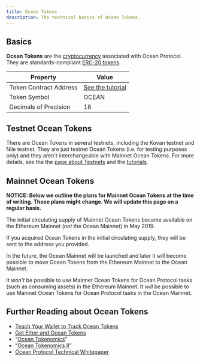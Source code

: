 ```yaml
---
title: Ocean Tokens
description: The technical basics of Ocean Tokens.
---
```


## Basics

**Ocean Tokens** are the [cryptocurrency](https://en.wikipedia.org/wiki/Cryptocurrency) associated with Ocean Protocol. They are standards-compliant [ERC-20 tokens](https://en.wikipedia.org/wiki/ERC-20).

| Property               | Value                                                    |
| ---------------------- | -------------------------------------------------------- |
| Token Contract Address | [See the tutorial](/tutorials/wallets-and-ocean-tokens/) |
| Token Symbol           | OCEAN                                                    |
| Decimals of Precision  | 18                                                       |

## Testnet Ocean Tokens

There are Ocean Tokens in several testnets, including the Kovan testnet and Nile testnet. They are just testnet Ocean Tokens (i.e. for testing purposes only) and they aren't interchangeable with Mainnet Ocean Tokens. For more details, see the the [page about Testnets](/concepts/testnets/) and the [tutorials](/tutorials/introduction/).

## Mainnet Ocean Tokens

**NOTICE: Below we outline the plans for Mainnet Ocean Tokens at the time of writing. Those plans might change. We will update this page on a regular basis.**

The initial circulating supply of Mainnet Ocean Tokens became available on the Ethereum Mainnet (_not_ the Ocean Mainnet) in May 2019.

If you acquired Ocean Tokens in the initial circulating supply, they will be sent to the address you provided.

In the future, the Ocean Mainnet will be launched and later it will become possible to move Ocean Tokens from the Ethereum Mainnet to the Ocean Mainnet.

It _won't_ be possible to use Mainnet Ocean Tokens for Ocean Protocol tasks (such as consuming assets) in the Ethereum Mainnet. It _will_ be possible to use Mainnet Ocean Tokens for Ocean Protocol tasks in the Ocean Mainnet.

## Further Reading about Ocean Tokens

- [Teach Your Wallet to Track Ocean Tokens](/tutorials/wallets-and-ocean-tokens/)
- [Get Ether and Ocean Tokens](/tutorials/get-ether-and-ocean-tokens/)
- “[Ocean Tokenomics](https://blog.oceanprotocol.com/ocean-tokenomics-d34f28c480a8)”
- “[Ocean Tokenomics II](https://blog.oceanprotocol.com/https-blog-oceanprotocol-com-ocean-tokenomics-ii-faf05854314b)”
- [Ocean Protocol Technical Whitepaper](https://oceanprotocol.com/tech-whitepaper.pdf)
